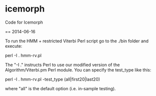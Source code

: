icemorph
========

Code for Icemorph


== 2014-06-16

To run the HMM + restricted Viterbi Perl script go to the ./bin folder and execute:

perl -I . hmm-rv.pl

The "-I ." instructs Perl to use our modified version of the Algorithm/Viterbi.pm Perl module. You can specify the test_type like this:

perl -I . hmm-rv.pl -test_type (all|first20|last20)

where "all" is the default option (i.e. in-sample testing).
